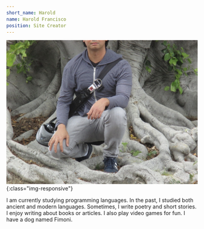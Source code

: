 ```yaml
---
short_name: Harold
name: Harold Francisco
position: Site Creator
---
```


![image-title-here](/assets/img/profilePic.jpeg){:class="img-responsive"}

I am currently studying programming languages. In the past, I studied both ancient and modern languages. Sometimes, I write poetry and short stories. I enjoy writing about books or articles. I also play video games for fun. I have a dog named Fimoni. 